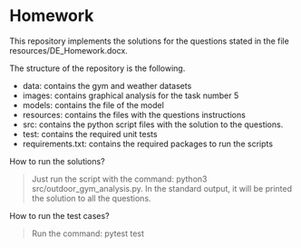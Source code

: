 # Homework

This repository implements the solutions for the questions stated in the file resources/DE_Homework.docx.

The structure of the repository is the following.

- data: contains the gym and weather datasets
- images: contains graphical analysis for the task number 5
- models: contains the file of the model
- resources: contains the files with the questions instructions
- src: contains the python script files with the solution to the questions.
- test: contains the required unit tests
- requirements.txt: contains the required packages to run the scripts


How to run the solutions?

>Just run the script with the command: python3 src/outdoor_gym_analysis.py. 
In the standard output, it will be printed the solution to all the questions.

How to run the test cases?

>Run the command: pytest test
